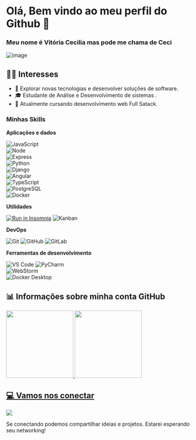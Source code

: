 
# Olá, Bem vindo ao meu perfil do Github 👋 

### Meu nome é Vitória Cecilia mas pode me chama de Ceci 

![image](https://github.com/Vitcecilia/Vitcecilia/assets/125613774/6328ca28-7d9a-455f-a103-ffa4856f89bc)

<h2>👩‍💻 Interesses </h2>

- 🤔 Explorar novas tecnologias e desenvolver soluções de software.
- 🎓 Estudante de Análise e Desenvolvimento de sistemas .
- 🌱 Atualmente cursando desenvolvimento web Full Satack.


<h3>Minhas Skills</h3>

**Aplicações e dados**


![JavaScript](https://img.shields.io/badge/javascript-%23323330.svg?style=for-the-badge&logo=javascript&logoColor=%23F7DF1E)  
![Node](https://img.shields.io/badge/Node%20js-339933?style=for-the-badge&logo=nodedotjs&logoColor=white)  
![Express](https://img.shields.io/badge/Express%20js-000000?style=for-the-badge&logo=express&logoColor=white)  
![Python](https://img.shields.io/badge/Python-3776AB?style=for-the-badge&logo=python&logoColor=white)  
![Django](https://img.shields.io/badge/Django-092E20?style=for-the-badge&logo=django&logoColor=white)  
![Angular](https://img.shields.io/badge/Angular-DD0031?style=for-the-badge&logo=angular&logoColor=white)  
![TypeScript](https://img.shields.io/badge/TypeScript-3178C6?style=for-the-badge&logo=typescript&logoColor=white)  
![PostgreSQL](https://img.shields.io/badge/PostgreSQL-4169E1?style=for-the-badge&logo=postgresql&logoColor=white)  
![Docker](https://img.shields.io/badge/Docker-2496ED?style=for-the-badge&logo=docker&logoColor=white)



**Utilidades**

  <a href="https://github.com/cubos-academy/academy-template-readme-projects" target="_blank"><img src="https://insomnia.rest/images/run.svg" alt="Run in Insomnia"></a>
  ![Kanban](https://img.shields.io/badge/Kanban-0052CC?style=for-the-badge&logo=trello&logoColor=white)


**DevOps**

![Git](https://img.shields.io/badge/git-%23F05033.svg?style=for-the-badge&logo=git&logoColor=white)
![GitHub](https://img.shields.io/badge/github-%23121011.svg?style=for-the-badge&logo=github&logoColor=white)
![GitLab](https://img.shields.io/badge/GitLab-FC6D26?style=for-the-badge&logo=gitlab&logoColor=white)  


**Ferramentas de desenvolvimento**

![VS Code](https://img.shields.io/badge/VS%20Code-0078d7.svg?style=for-the-badge&logo=visual-studio-code&logoColor=white)
![PyCharm](https://img.shields.io/badge/PyCharm-000000?style=for-the-badge&logo=pycharm&logoColor=white)  
![WebStorm](https://img.shields.io/badge/WebStorm-000000?style=for-the-badge&logo=webstorm&logoColor=white)  
![Docker Desktop](https://img.shields.io/badge/Docker_Desktop-2496ED?style=for-the-badge&logo=docker&logoColor=white)

 <h2>📊 Informações sobre minha conta GitHub </h2>

<div>
  <a href = "https://github.com/Vitcecilia">
    <img height="180em" src="https://github-readme-stats.vercel.app/api?username=Vitcecilia&show_icons=true&theme=dracula&includes_all_commits=true&count_private=true" />
    <img height="180em" src="https://github-readme-stats.vercel.app/api/top-langs/?username=Vitcecilia&layout=compact&langs_count=16&theme=dracula"/>
</div>

<div>
  <h2>💻 Vamos nos conectar</h2>
  <a href="https://www.linkedin.com/in/vitcecilia/" target="_blank"><img src="https://img.shields.io/badge/-LinkedIn-%230077B5?style=for-the-badge&logo=linkedin&logoColor=white" target="_blank"></a> 
</div>

Se conectando podemos compartilhar ideias e projetos. Estarei esperando seu networking!

